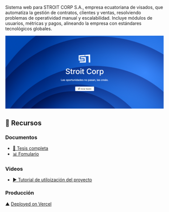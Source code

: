 Sistema web para STROIT CORP S.A., empresa ecuatoriana de visados, que automatiza la gestión de contratos, clientes y ventas, resolviendo problemas de operatividad manual y escalabilidad. Incluye módulos de usuarios, métricas y pagos, alineando la empresa con estándares tecnológicos globales.

![Ladingpage](image.png)
## 📂 Recursos

### Documentos
- [📄 Tesis completa ](/docs/Tesis_Final_José-Galarza.pdf)  
- [📊 Fomulario ](/docs/F_AA_233.pdf)  

### Videos
- [▶️ Tutorial de utiloización del proyecto](https://youtu.be/Hl3LaZUSHtc)

### Producción 
▲ [Deployed on Vercel](https://contratos-tesis.vercel.app/) 